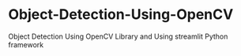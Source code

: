 # Object-Detection-Using-OpenCV
Object Detection Using OpenCV Library and Using streamlit Python framework
